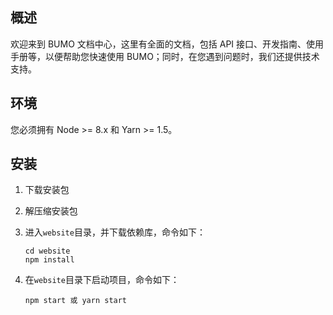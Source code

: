 ## 概述

欢迎来到 BUMO 文档中心，这里有全面的文档，包括 API 接口、开发指南、使用手册等，以便帮助您快速使用 BUMO；同时，在您遇到问题时，我们还提供技术支持。

## 环境

您必须拥有 Node >= 8.x 和 Yarn >= 1.5。

## 安装

1. 下载安装包
1. 解压缩安装包
1. 进入`website`目录，并下载依赖库，命令如下：

   ```shell
   cd website
   npm install
   ```
1. 在`website`目录下启动项目，命令如下：

   ```shell
   npm start 或 yarn start
   ```